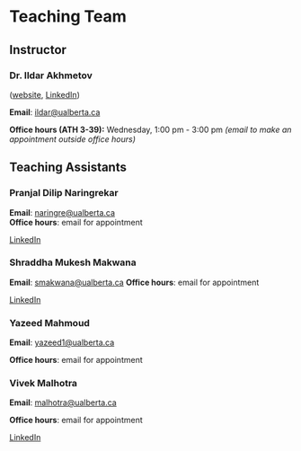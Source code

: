 # Teaching Team

## Instructor

### Dr. Ildar Akhmetov

([website](https://ildarakhmetov.com), [LinkedIn](https://www.linkedin.com/in/ildar-akhmetov/))

**Email**: ildar@ualberta.ca

**Office hours (ATH 3-39):** Wednesday, 1:00 pm - 3:00 pm _(email to make an appointment outside office hours)_

## Teaching Assistants

### Pranjal Dilip Naringrekar

**Email**: naringre@ualberta.ca  
**Office hours**: email for appointment

[LinkedIn](https://www.linkedin.com/in/pranjal-naringrekar-b73157157/)

### Shraddha Mukesh Makwana

**Email**: smakwana@ualberta.ca
**Office hours**: email for appointment

[LinkedIn](https://www.linkedin.com/in/shraddha-makwana/)

### Yazeed Mahmoud

**Email**: yazeed1@ualberta.ca

**Office hours**: email for appointment

### Vivek Malhotra

**Email**: malhotra@ualberta.ca

**Office hours**: email for appointment

[LinkedIn](https://www.linkedin.com/in/vivek-malhotra-598a00198/)

